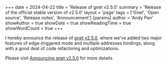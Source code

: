 +++
date = 2024-04-22
title = 'Release of gnet v2.5.0'
summary = 'Release of the official stable version of v2.5.0'
layout = 'page'
tags = ['Gnet', 'Open source', 'Release notes', 'Announcement']
[params]
  author = 'Andy Pan'
showAuthor = true
showDate = true
showReadingTime = true
showWordCount = true
+++

I hereby announce the release of [gnet v2.5.0](https://github.com/panjf2000/gnet/releases/tag/v2.5.0), where we've added two major features of edge-triggered mode and multiple addresses bindings, along with a good deal of code refactoring and optimizations.

Please visit [Announcing gnet v2.5.0](https://gnet.host/blog/announcing-gnet-v2-5-0/) for more details.